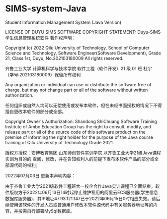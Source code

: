 # SIMS-system-Java
Student Information Management System (Java Version)

LICENSE OF DUYU SIMS SOFTWARE
COPYRIGHT STATEMENT:
Duyu-SIMS学生信息管理系统软件 著作权声明：

  Copyright (c) 2022 Qilu University of Technology, School of Computer Science and Technology, Software Engineer(Software Development), Grade 21, Class 1st, Duyu, No.202103180009 All rights reserved.
  
  齐鲁工业大学 计算机科学与技术学院 软件工程（软件开发）21 级 01 班 杜宇 （学号:202103180009）保留所有权利

  Any organization or individual can use or distribute the software free of charge, but may not change part or all of the software without written authorization.
  
  任何组织或自然人均可以无偿使用或发布本软件，但在未经书面授权的情况下不得擅自更改本软件的部分或全部。

  Copyright Owner's Authorization: Shandong ShiChuang Software Training Institute of Ambo Education Group has the right to consult, modify, and release part or all of the source code of this software product on the premise of informing the right holder for the purpose of the Java course training of Qilu University of Technology Grade 2021.
  
  版权方授权：安博教育集团 山东师创软件实训学院 以齐鲁工业大学21级Java课程实训为目的的 查阅，修改，并在告知权利人的前提下发布本软件产品的部分或全部源代码的权利。



2022年07月03日 更新本声明内容：
  
  由于齐鲁工业大学2021级软件工程班大一校企合作Java实训课程已全面结束，软件版权方于2022年06月13日14时起停止维护租用的阿里云ECS服务器(学生信息数据库服务器)，其IP地址47.93.121.147已于2022年06月15日0时相应失效。请后续使用该软件的开发人员或普通用户修改本软件源代码中有关服务器地址等的内容，并按需自行部署MySql数据库。
